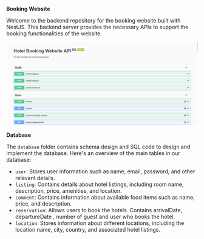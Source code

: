 **Booking Website**

Welcome to the backend repository for the booking website built with NestJS. This backend server provides the necessary APIs to support the booking functionalities of the website.

<p align="center"><img style="align: center;" src="https://raw.githubusercontent.com/vinhphuphan/booking-website/main/client/hotel_images/Screenshot%202024-06-03%20225617.png" width=full></p>

**Database**

The `database` folder contains schema design and SQL code to design and implement the database.  Here's an overview of the main tables in our database:

* `user`: Stores user information such as name, email, password, and other relevant details.
* `listing`: Contains details about hotel listings, including room name, description, price, amenities, and location.
* `comment`: Contains information about available food items such as name, price, and description.
* `reservation`: Allows users to book the hotels. Contains arrivalDate, departureDate , number of guest and user who books the hotel.
* `location`: Stores information about different locations, including the location name, city, country, and associated hotel listings.
